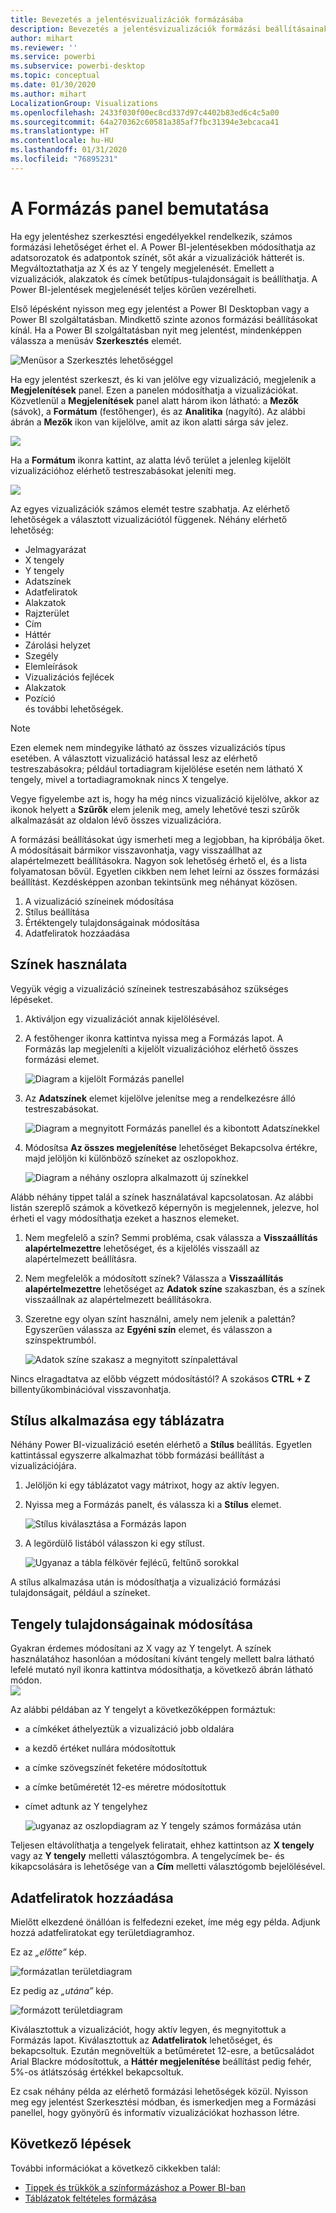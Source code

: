 ```yaml
---
title: Bevezetés a jelentésvizualizációk formázásába
description: Bevezetés a jelentésvizualizációk formázási beállításainak használatába
author: mihart
ms.reviewer: ''
ms.service: powerbi
ms.subservice: powerbi-desktop
ms.topic: conceptual
ms.date: 01/30/2020
ms.author: mihart
LocalizationGroup: Visualizations
ms.openlocfilehash: 2433f030f00ec8cd337d97c4402b83ed6c4c5a00
ms.sourcegitcommit: 64a270362c60581a385af7fbc31394e3ebcaca41
ms.translationtype: HT
ms.contentlocale: hu-HU
ms.lasthandoff: 01/31/2020
ms.locfileid: "76895231"
---
```

# <a name="getting-started-with-the-formatting-pane"></a>A Formázás panel bemutatása
Ha egy jelentéshez szerkesztési engedélyekkel rendelkezik, számos formázási lehetőséget érhet el. A Power BI-jelentésekben módosíthatja az adatsorozatok és adatpontok színét, sőt akár a vizualizációk hátterét is. Megváltoztathatja az X és az Y tengely megjelenését. Emellett a vizualizációk, alakzatok és címek betűtípus-tulajdonságait is beállíthatja. A Power BI-jelentések megjelenését teljes körűen vezérelheti.

Első lépésként nyisson meg egy jelentést a Power BI Desktopban vagy a Power BI szolgáltatásban. Mindkettő szinte azonos formázási beállításokat kínál. Ha a Power BI szolgáltatásban nyit meg jelentést, mindenképpen válassza a menüsáv **Szerkesztés** elemét. 

![Menüsor a Szerkesztés lehetőséggel](media/service-getting-started-with-color-formatting-and-axis-properties/power-bi-edit.png)

Ha egy jelentést szerkeszt, és ki van jelölve egy vizualizáció, megjelenik a **Megjelenítések** panel. Ezen a panelen módosíthatja a vizualizációkat. Közvetlenül a **Megjelenítések** panel alatt három ikon látható: a **Mezők** (sávok), a **Formátum** (festőhenger), és az **Analitika** (nagyító). Az alábbi ábrán a **Mezők** ikon van kijelölve, amit az ikon alatti sárga sáv jelez.

![](media/service-getting-started-with-color-formatting-and-axis-properties/power-bi-format.png)

Ha a **Formátum** ikonra kattint, az alatta lévő terület a jelenleg kijelölt vizualizációhoz elérhető testreszabásokat jeleníti meg.  

![](media/service-getting-started-with-color-formatting-and-axis-properties/power-bi-format-selected.png)

Az egyes vizualizációk számos elemét testre szabhatja. Az elérhető lehetőségek a választott vizualizációtól függenek. Néhány elérhető lehetőség:

* Jelmagyarázat
* X tengely
* Y tengely
* Adatszínek
* Adatfeliratok
* Alakzatok
* Rajzterület
* Cím
* Háttér
* Zárolási helyzet
* Szegély
* Elemleírások
* Vizualizációs fejlécek
* Alakzatok
* Pozíció    
és további lehetőségek.


> [!NOTE]
>  
> Ezen elemek nem mindegyike látható az összes vizualizációs típus esetében. A választott vizualizáció hatással lesz az elérhető testreszabásokra; például tortadiagram kijelölése esetén nem látható X tengely, mivel a tortadiagramoknak nincs X tengelye.

Vegye figyelembe azt is, hogy ha még nincs vizualizáció kijelölve, akkor az ikonok helyett a **Szűrők** elem jelenik meg, amely lehetővé teszi szűrők alkalmazását az oldalon lévő összes vizualizációra.

A formázási beállításokat úgy ismerheti meg a legjobban, ha kipróbálja őket. A módosításait bármikor visszavonhatja, vagy visszaállhat az alapértelmezett beállításokra. Nagyon sok lehetőség érhető el, és a lista folyamatosan bővül. Egyetlen cikkben nem lehet leírni az összes formázási beállítást. Kezdésképpen azonban tekintsünk meg néhányat közösen. 

1. A vizualizáció színeinek módosítása   
2. Stílus beállítása    
3. Értéktengely tulajdonságainak módosítása    
4. Adatfeliratok hozzáadása    




## <a name="working-with-colors"></a>Színek használata

Vegyük végig a vizualizáció színeinek testreszabásához szükséges lépéseket.

1. Aktiváljon egy vizualizációt annak kijelölésével.

2. A festőhenger ikonra kattintva nyissa meg a Formázás lapot. A Formázás lap megjeleníti a kijelölt vizualizációhoz elérhető összes formázási elemet.

    ![Diagram a kijelölt Formázás panellel](media/service-getting-started-with-color-formatting-and-axis-properties/power-bi-formatting.png)

3. Az **Adatszínek** elemet kijelölve jelenítse meg a rendelkezésre álló testreszabásokat.  

    ![Diagram a megnyitott Formázás panellel és a kibontott Adatszínekkel](media/service-getting-started-with-color-formatting-and-axis-properties/power-bi-data-colors.png)

4. Módosítsa **Az összes megjelenítése** lehetőséget Bekapcsolva értékre, majd jelöljön ki különböző színeket az oszlopokhoz.

    ![Diagram a néhány oszlopra alkalmazott új színekkel](media/service-getting-started-with-color-formatting-and-axis-properties/power-bi-change-colors.png)

Alább néhány tippet talál a színek használatával kapcsolatosan. Az alábbi listán szereplő számok a következő képernyőn is megjelennek, jelezve, hol érheti el vagy módosíthatja ezeket a hasznos elemeket.

1. Nem megfelelő a szín? Semmi probléma, csak válassza a **Visszaállítás alapértelmezettre** lehetőséget, és a kijelölés visszaáll az alapértelmezett beállításra. 

2. Nem megfelelők a módosított színek? Válassza a **Visszaállítás alapértelmezettre** lehetőséget az **Adatok színe** szakaszban, és a színek visszaállnak az alapértelmezett beállításokra. 

3. Szeretne egy olyan színt használni, amely nem jelenik a palettán? Egyszerűen válassza az **Egyéni szín** elemet, és válasszon a színspektrumból.  

   ![Adatok színe szakasz a megnyitott színpalettával](media/service-getting-started-with-color-formatting-and-axis-properties/power-bi-color-extras.png)

Nincs elragadtatva az előbb végzett módosítástól? A szokásos **CTRL + Z** billentyűkombinációval visszavonhatja.

## <a name="applying-a-style-to-a-table"></a>Stílus alkalmazása egy táblázatra
Néhány Power BI-vizualizáció esetén elérhető a **Stílus** beállítás. Egyetlen kattintással egyszerre alkalmazhat több formázási beállítást a vizualizációjára. 

1. Jelöljön ki egy táblázatot vagy mátrixot, hogy az aktív legyen.   
1. Nyissa meg a Formázás panelt, és válassza ki a **Stílus** elemet.

   ![Stílus kiválasztása a Formázás lapon](media/service-getting-started-with-color-formatting-and-axis-properties/power-bi-style.png)


1. A legördülő listából válasszon ki egy stílust. 

   ![Ugyanaz a tábla félkövér fejlécű, feltűnő sorokkal](media/service-getting-started-with-color-formatting-and-axis-properties/power-bi-style-flashy.png)

A stílus alkalmazása után is módosíthatja a vizualizáció formázási tulajdonságait, például a színeket.


## <a name="changing-axis-properties"></a>Tengely tulajdonságainak módosítása

Gyakran érdemes módosítani az X vagy az Y tengelyt. A színek használatához hasonlóan a módosítani kívánt tengely mellett balra látható lefelé mutató nyíl ikonra kattintva módosíthatja, a következő ábrán látható módon.  
![](media/service-getting-started-with-color-formatting-and-axis-properties/power-bi-y-axis.png)

Az alábbi példában az Y tengelyt a következőképpen formáztuk:
- a címkéket áthelyeztük a vizualizáció jobb oldalára

- a kezdő értéket nullára módosítottuk

- a címke szövegszínét feketére módosítottuk

- a címke betűméretét 12-es méretre módosítottuk

- címet adtunk az Y tengelyhez


    ![ugyanaz az oszlopdiagram az Y tengely számos formázása után](media/service-getting-started-with-color-formatting-and-axis-properties/power-bi-axis-changes.png)

Teljesen eltávolíthatja a tengelyek feliratait, ehhez kattintson az **X tengely** vagy az **Y tengely** melletti választógombra. A tengelycímek be- és kikapcsolására is lehetősége van a **Cím** melletti választógomb bejelölésével.  



## <a name="adding-data-labels"></a>Adatfeliratok hozzáadása    

Mielőtt elkezdené önállóan is felfedezni ezeket, íme még egy példa.  Adjunk hozzá adatfeliratokat egy területdiagramhoz. 

Ez az *„előtte”* kép. 

![formázatlan területdiagram](media/service-getting-started-with-color-formatting-and-axis-properties/power-bi-area-chart.png)


Ez pedig az *„utána”* kép.

![formázott területdiagram](media/service-getting-started-with-color-formatting-and-axis-properties/power-bi-data-labels.png)

Kiválasztottuk a vizualizációt, hogy aktív legyen, és megnyitottuk a Formázás lapot.  Kiválasztottuk az **Adatfeliratok** lehetőséget, és bekapcsoltuk. Ezután megnöveltük a betűméretet 12-esre, a betűcsaládot Arial Blackre módosítottuk, a **Háttér megjelenítése** beállítást pedig fehér, 5%-os átlátszóság értékkel bekapcsoltuk.

Ez csak néhány példa az elérhető formázási lehetőségek közül. Nyisson meg egy jelentést Szerkesztési módban, és ismerkedjen meg a Formázási panellel, hogy gyönyörű és informatív vizualizációkat hozhasson létre.

## <a name="next-steps"></a>Következő lépések
További információkat a következő cikkekben talál:  

* [Tippek és trükkök a színformázáshoz a Power BI-ban](service-tips-and-tricks-for-color-formatting.md)  
* [Táblázatok feltételes formázása](../desktop-conditional-table-formatting.md)

